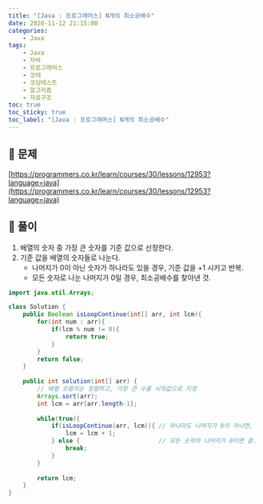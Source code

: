 ```yaml
---
title: "[Java : 프로그래머스] N개의 최소공배수"
date: 2020-11-12 21:15:00
categories:
    - Java
tags:
    - Java
    - 자바
    - 프로그래머스
    - 코테
    - 코딩테스트
    - 알고리즘
    - 자료구조
toc: true
toc_sticky: true
toc_label: "[Java : 프로그래머스] N개의 최소공배수"
---
```

## 📝 문제
[https://programmers.co.kr/learn/courses/30/lessons/12953?language=java](https://programmers.co.kr/learn/courses/30/lessons/12953?language=java)

## 🎯 풀이
1. 배열의 숫자 중 가장 큰 숫자를 기준 값으로 선정한다.
2. 기준 값을 배열의 숫자들로 나눈다.
    - 나머지가 0이 아닌 숫자가 하나라도 있을 경우, 기준 값을 +1 시키고 반복.
    - 모든 숫자로 나눈 나머지가 0일 경우, 최소공배수를 찾아낸 것.

```java
import java.util.Arrays;

class Solution {
    public Boolean isLoopContinue(int[] arr, int lcm){
        for(int num : arr){
            if(lcm % num != 0){
                return true;
            }
        }
        return false;
    }
    
    public int solution(int[] arr) {
        // 배열 오름차순 정렬하고, 가장 큰 수를 시작값으로 지정
        Arrays.sort(arr);
        int lcm = arr[arr.length-1];
        
        while(true){
            if(isLoopContinue(arr, lcm)){ // 하나라도 나머지가 0이 아니면,
                lcm = lcm + 1;
            } else {                      // 모든 숫자의 나머지가 0이면 끝.
                break;
            }
        }
        
        return lcm;
    }
}
```